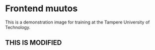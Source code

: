 # Frontend muutos

This is a demonstration image for training at the Tampere University of Technology.


## THIS IS MODIFIED

